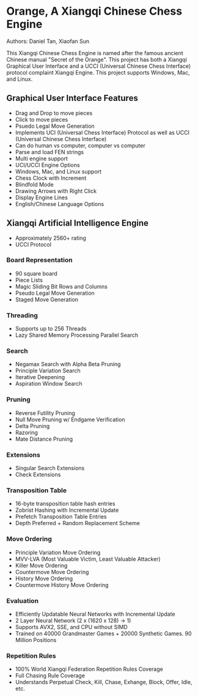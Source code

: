 # Orange, A Xiangqi Chinese Chess Engine

Authors: Daniel Tan, Xiaofan Sun

This Xiangqi Chinese Chess Engine is named after the famous ancient Chinese manual "Secret of the Orange".
This project has both a Xiangqi Graphical User Interface and a UCCI (Universal Chinese Chess Interface)
protocol complaint Xiangqi Engine. This project supports Windows, Mac, and Linux.

## Graphical User Interface Features
* Drag and Drop to move pieces
* Click to move pieces
* Psuedo Legal Move Generation
* Implements UCI (Universal Chess Interface) Protocol as well as UCCI (Universal Chinese Chess Interface)
* Can do human vs computer, computer vs computer
* Parse and load FEN strings
* Multi engine support
* UCI/UCCI Engine Options
* Windows, Mac, and Linux support
* Chess Clock with Increment
* Blindfold Mode
* Drawing Arrows with Right Click
* Display Engine Lines
* English/Chinese Language Options

## Xiangqi Artificial Intelligence Engine
* Approximately 2560+ rating
* UCCI Protocol

### Board Representation
* 90 square board
* Piece Lists
* Magic Sliding Bit Rows and Columns
* Pseudo Legal Move Generation
* Staged Move Generation

### Threading
* Supports up to 256 Threads
* Lazy Shared Memory Processing Parallel Search

### Search
* Negamax Search with Alpha Beta Pruning
* Principle Variation Search
* Iterative Deepening
* Aspiration Window Search

### Pruning
* Reverse Futility Pruning
* Null Move Pruning w/ Endgame Verification
* Delta Pruning
* Razoring
* Mate Distance Pruning

### Extensions
* Singular Search Extensions
* Check Extensions

### Transposition Table
* 16-byte transposition table hash entries
* Zobrist Hashing with Incremental Update
* Prefetch Transposition Table Entries
* Depth Preferred + Random Replacement Scheme

### Move Ordering
* Principle Variation Move Ordering
* MVV-LVA (Most Valuable Victim, Least Valuable Attacker)
* Killer Move Ordering
* Countermove Move Ordering
* History Move Ordering
* Countermove History Move Ordering

### Evaluation
* Efficiently Updatable Neural Networks with Incremental Update
* 2 Layer Neural Network (2 x (1620 x 128) -> 1)
* Supports AVX2, SSE, and CPU without SIMD
* Trained on 40000 Grandmaster Games + 20000 Synthetic Games. 90 Million Positions

### Repetition Rules
* 100% World Xiangqi Federation Repetition Rules Coverage
* Full Chasing Rule Coverage
* Understands Perpetual Check, Kill, Chase, Exhange, Block, Offer, Idle, etc.



